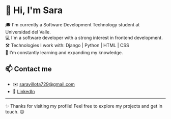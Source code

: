 # 👋 Hi, I'm Sara

🎓 I'm currently a Software Development Technology student at Universidad del Valle.  
💻 I'm a software developer with a strong interest in frontend development.  
🛠️ Technologies I work with: Django | Python | HTML | CSS  
🌱 I'm constantly learning and expanding my knowledge.

## 📫 Contact me
- ✉️ saravillota729@gmail.com  
- 🔗 [LinkedIn](www.linkedin.com/in/sarasinisterra)  

---

✨  Thanks for visiting my profile! Feel free to explore my projects and get in touch. 😊
